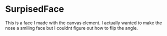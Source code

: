 # SurpisedFace
This is a face I made with the canvas element. I actually wanted to make the nose a smiling face but I couldnt figure out how to flip the angle.
